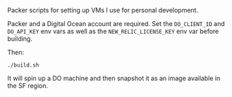 Packer scripts for setting up VMs I use for personal development.

Packer and a Digital Ocean account are required. Set the `DO_CLIENT_ID` and
`DO_API_KEY` env vars as well as the `NEW_RELIC_LICENSE_KEY` env var before
building.

Then:

```
./build.sh
```

It will spin up a DO machine and then snapshot it as an image available in the
SF region.
